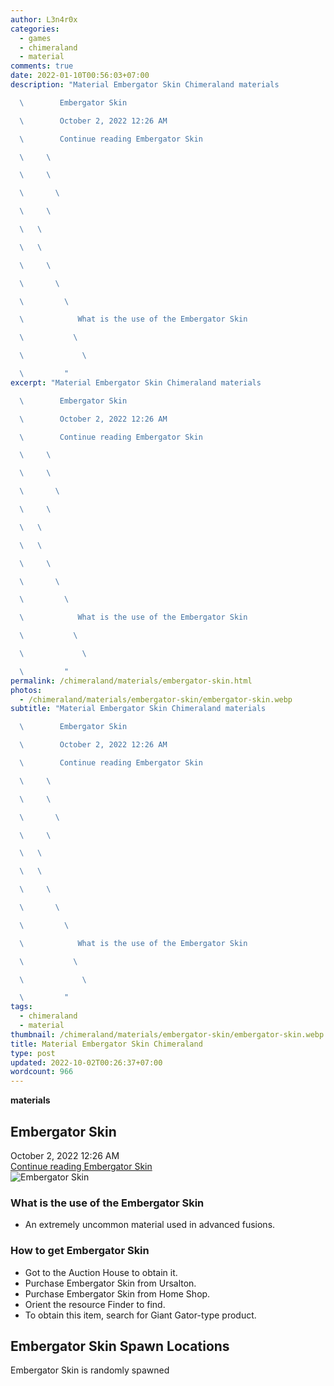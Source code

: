 ```yaml
---
author: L3n4r0x
categories:
  - games
  - chimeraland
  - material
comments: true
date: 2022-01-10T00:56:03+07:00
description: "Material Embergator Skin Chimeraland materials

  \        Embergator Skin

  \        October 2, 2022 12:26 AM

  \        Continue reading Embergator Skin

  \     \ 

  \     \ 

  \       \ 

  \     \ 

  \   \ 

  \   \ 

  \     \ 

  \       \ 

  \         \ 

  \            What is the use of the Embergator Skin

  \           \ 

  \             \ 

  \         "
excerpt: "Material Embergator Skin Chimeraland materials

  \        Embergator Skin

  \        October 2, 2022 12:26 AM

  \        Continue reading Embergator Skin

  \     \ 

  \     \ 

  \       \ 

  \     \ 

  \   \ 

  \   \ 

  \     \ 

  \       \ 

  \         \ 

  \            What is the use of the Embergator Skin

  \           \ 

  \             \ 

  \         "
permalink: /chimeraland/materials/embergator-skin.html
photos:
  - /chimeraland/materials/embergator-skin/embergator-skin.webp
subtitle: "Material Embergator Skin Chimeraland materials

  \        Embergator Skin

  \        October 2, 2022 12:26 AM

  \        Continue reading Embergator Skin

  \     \ 

  \     \ 

  \       \ 

  \     \ 

  \   \ 

  \   \ 

  \     \ 

  \       \ 

  \         \ 

  \            What is the use of the Embergator Skin

  \           \ 

  \             \ 

  \         "
tags:
  - chimeraland
  - material
thumbnail: /chimeraland/materials/embergator-skin/embergator-skin.webp
title: Material Embergator Skin Chimeraland
type: post
updated: 2022-10-02T00:26:37+07:00
wordcount: 966
---
```


<link
  rel="stylesheet"
  href="https://rawcdn.githack.com/dimaslanjaka/Web-Manajemen/870a349/css/bootstrap-5-3-0-alpha3-wrapper.css"
/>
<section id="bootstrap-wrapper">
  <div data-bs-theme="dark">
    <div
      class="row g-0 border rounded overflow-hidden flex-md-row mb-4 shadow-sm position-relative bg-dark text-light"
    >
      <div class="col p-4 d-flex flex-column position-static">
        <strong class="d-inline-block mb-2 text-success">materials</strong>
        <h2 class="mb-0">Embergator Skin</h2>
        <div class="mb-1 text-muted">October 2, 2022 12:26 AM</div>
        <a
          href="/chimeraland/materials/embergator-skin.html"
          class="stretched-link d-none text-primary"
          >Continue reading Embergator Skin</a
        >
      </div>
      <div class="col-auto d-none d-md-block d-lg-block">
        <img
          src="https://www.webmanajemen.com/chimeraland/materials/embergator-skin/embergator-skin.webp"
          alt="Embergator Skin"
        />
      </div>
    </div>
    <div class="row">
      <div class="col-lg-6 col-12 mb-2">
        <div class="card">
          <div class="card-body">
            <h3 class="card-title">What is the use of the Embergator Skin</h3>
            <div class="card-text">
              <ul>
                <li>
                  An extremely uncommon material used in advanced fusions.
                </li>
              </ul>
            </div>
          </div>
        </div>
      </div>
      <div class="col-lg-6 col-12 mb-2">
        <div class="card">
          <div class="card-body">
            <h3 class="card-title">How to get Embergator Skin</h3>
            <div class="card-text">
              <ul>
                <li>Got to the Auction House to obtain it.</li>
                <li>Purchase Embergator Skin from Ursalton.</li>
                <li>Purchase Embergator Skin from Home Shop.</li>
                <li>Orient the resource Finder to find.</li>
                <li>
                  To obtain this item, search for Giant Gator-type product.
                </li>
              </ul>
            </div>
          </div>
        </div>
      </div>
      <div class="col-12 mb-2">
        <h2>Embergator Skin Spawn Locations</h2>
        <p>Embergator Skin is randomly spawned</p>
      </div>
    </div>
  </div>
</section>